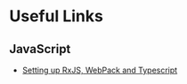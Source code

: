 # Useful Links

## JavaScript
* [Setting up RxJS, WebPack and Typescript](https://medium.com/codingthesmartway-com-blog/getting-started-with-rxjs-part-1-setting-up-the-development-environment-creating-observables-db76ce053725)